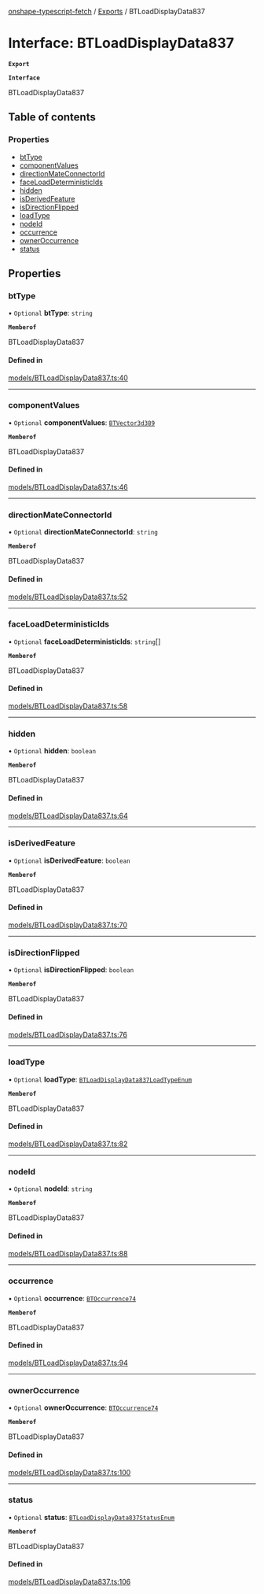 [onshape-typescript-fetch](../README.md) / [Exports](../modules.md) / BTLoadDisplayData837

# Interface: BTLoadDisplayData837

**`Export`**

**`Interface`**

BTLoadDisplayData837

## Table of contents

### Properties

- [btType](BTLoadDisplayData837.md#bttype)
- [componentValues](BTLoadDisplayData837.md#componentvalues)
- [directionMateConnectorId](BTLoadDisplayData837.md#directionmateconnectorid)
- [faceLoadDeterministicIds](BTLoadDisplayData837.md#faceloaddeterministicids)
- [hidden](BTLoadDisplayData837.md#hidden)
- [isDerivedFeature](BTLoadDisplayData837.md#isderivedfeature)
- [isDirectionFlipped](BTLoadDisplayData837.md#isdirectionflipped)
- [loadType](BTLoadDisplayData837.md#loadtype)
- [nodeId](BTLoadDisplayData837.md#nodeid)
- [occurrence](BTLoadDisplayData837.md#occurrence)
- [ownerOccurrence](BTLoadDisplayData837.md#owneroccurrence)
- [status](BTLoadDisplayData837.md#status)

## Properties

### btType

• `Optional` **btType**: `string`

**`Memberof`**

BTLoadDisplayData837

#### Defined in

[models/BTLoadDisplayData837.ts:40](https://github.com/toebes/onshape-typescript-fetch/blob/3e11ae1/models/BTLoadDisplayData837.ts#L40)

___

### componentValues

• `Optional` **componentValues**: [`BTVector3d389`](BTVector3d389.md)

**`Memberof`**

BTLoadDisplayData837

#### Defined in

[models/BTLoadDisplayData837.ts:46](https://github.com/toebes/onshape-typescript-fetch/blob/3e11ae1/models/BTLoadDisplayData837.ts#L46)

___

### directionMateConnectorId

• `Optional` **directionMateConnectorId**: `string`

**`Memberof`**

BTLoadDisplayData837

#### Defined in

[models/BTLoadDisplayData837.ts:52](https://github.com/toebes/onshape-typescript-fetch/blob/3e11ae1/models/BTLoadDisplayData837.ts#L52)

___

### faceLoadDeterministicIds

• `Optional` **faceLoadDeterministicIds**: `string`[]

**`Memberof`**

BTLoadDisplayData837

#### Defined in

[models/BTLoadDisplayData837.ts:58](https://github.com/toebes/onshape-typescript-fetch/blob/3e11ae1/models/BTLoadDisplayData837.ts#L58)

___

### hidden

• `Optional` **hidden**: `boolean`

**`Memberof`**

BTLoadDisplayData837

#### Defined in

[models/BTLoadDisplayData837.ts:64](https://github.com/toebes/onshape-typescript-fetch/blob/3e11ae1/models/BTLoadDisplayData837.ts#L64)

___

### isDerivedFeature

• `Optional` **isDerivedFeature**: `boolean`

**`Memberof`**

BTLoadDisplayData837

#### Defined in

[models/BTLoadDisplayData837.ts:70](https://github.com/toebes/onshape-typescript-fetch/blob/3e11ae1/models/BTLoadDisplayData837.ts#L70)

___

### isDirectionFlipped

• `Optional` **isDirectionFlipped**: `boolean`

**`Memberof`**

BTLoadDisplayData837

#### Defined in

[models/BTLoadDisplayData837.ts:76](https://github.com/toebes/onshape-typescript-fetch/blob/3e11ae1/models/BTLoadDisplayData837.ts#L76)

___

### loadType

• `Optional` **loadType**: [`BTLoadDisplayData837LoadTypeEnum`](../modules.md#btloaddisplaydata837loadtypeenum-1)

**`Memberof`**

BTLoadDisplayData837

#### Defined in

[models/BTLoadDisplayData837.ts:82](https://github.com/toebes/onshape-typescript-fetch/blob/3e11ae1/models/BTLoadDisplayData837.ts#L82)

___

### nodeId

• `Optional` **nodeId**: `string`

**`Memberof`**

BTLoadDisplayData837

#### Defined in

[models/BTLoadDisplayData837.ts:88](https://github.com/toebes/onshape-typescript-fetch/blob/3e11ae1/models/BTLoadDisplayData837.ts#L88)

___

### occurrence

• `Optional` **occurrence**: [`BTOccurrence74`](BTOccurrence74.md)

**`Memberof`**

BTLoadDisplayData837

#### Defined in

[models/BTLoadDisplayData837.ts:94](https://github.com/toebes/onshape-typescript-fetch/blob/3e11ae1/models/BTLoadDisplayData837.ts#L94)

___

### ownerOccurrence

• `Optional` **ownerOccurrence**: [`BTOccurrence74`](BTOccurrence74.md)

**`Memberof`**

BTLoadDisplayData837

#### Defined in

[models/BTLoadDisplayData837.ts:100](https://github.com/toebes/onshape-typescript-fetch/blob/3e11ae1/models/BTLoadDisplayData837.ts#L100)

___

### status

• `Optional` **status**: [`BTLoadDisplayData837StatusEnum`](../modules.md#btloaddisplaydata837statusenum-1)

**`Memberof`**

BTLoadDisplayData837

#### Defined in

[models/BTLoadDisplayData837.ts:106](https://github.com/toebes/onshape-typescript-fetch/blob/3e11ae1/models/BTLoadDisplayData837.ts#L106)
